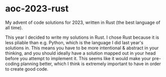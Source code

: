 # aoc-2023-rust
My advent of code solutions for 2023, written in Rust (the best language of all time).

This year I decided to write my solutions in Rust. I chose Rust because it is less pliable than e.g. Python, which is the language I did last year's solutions in. This means you have to be more intentional & abstract in your thinking, and you should ideally have a solution mapped out in your head before you attempt to implement it. This seems like it would make your pre-coding planning better, which I think is extremely important to have in order to create good code.
